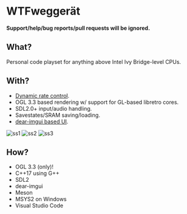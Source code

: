 # WTFweggerät

**Support/help/bug reports/pull requests will be ignored.**

## What?

Personal code playset for anything above Intel Ivy Bridge-level CPUs.

## With?

* [Dynamic rate control](https://docs.libretro.com/development/cores/dynamic-rate-control/).
* OGL 3.3 based rendering w/ support for GL-based libretro cores.
* SDL2.0+ input/audio handling.
* Savestates/SRAM saving/loading.
* [dear-imgui based UI](https://github.com/ocornut/imgui).



![ss1](https://user-images.githubusercontent.com/56025978/163493614-c992cfd3-78d5-4579-87aa-53b580f70305.png)
![ss2](https://user-images.githubusercontent.com/56025978/163493616-6dd1bae6-6aab-4a64-9c20-88ece03bdd52.png)
![ss3](https://user-images.githubusercontent.com/56025978/163493617-5db73c9e-44f3-4caa-8283-57a17e90e0f3.png)

## How?

* OGL 3.3 (only)!
* C++17 using G++
* SDL2
* dear-imgui
* Meson
* MSYS2 on Windows
* Visual Studio Code
